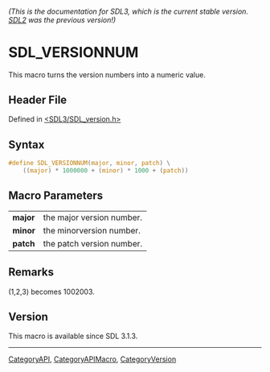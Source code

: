 ###### (This is the documentation for SDL3, which is the current stable version. [SDL2](https://wiki.libsdl.org/SDL2/) was the previous version!)
# SDL_VERSIONNUM

This macro turns the version numbers into a numeric value.

## Header File

Defined in [<SDL3/SDL_version.h>](https://github.com/libsdl-org/SDL/blob/main/include/SDL3/SDL_version.h)

## Syntax

```c
#define SDL_VERSIONNUM(major, minor, patch) \
    ((major) * 1000000 + (minor) * 1000 + (patch))
```

## Macro Parameters

|           |                           |
| --------- | ------------------------- |
| **major** | the major version number. |
| **minor** | the minorversion number.  |
| **patch** | the patch version number. |

## Remarks

(1,2,3) becomes 1002003.

## Version

This macro is available since SDL 3.1.3.

----
[CategoryAPI](CategoryAPI), [CategoryAPIMacro](CategoryAPIMacro), [CategoryVersion](CategoryVersion)

